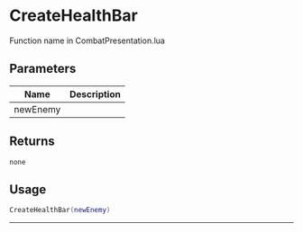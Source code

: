 # CreateHealthBar

Function name in CombatPresentation.lua

## Parameters

| Name     | Description |
| -------- | ----------- |
| newEnemy |             |

## Returns

`none`

## Usage

```lua
CreateHealthBar(newEnemy)
```

---
